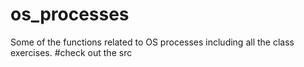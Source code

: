 # os_processes
Some of the functions related to OS processes
including all the class exercises.
#check out the src